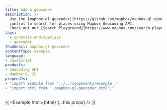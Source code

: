 ```yaml
---
title: Add a geocoder
description: >-
  Use the [mapbox-gl-geocoder](https://github.com/mapbox/mapbox-gl-geocoder)
  control to search for places using Mapbox Geocoding API.
  Check out our [Search Playground](https://www.mapbox.com/search-playground/) to explore geocoding query parameters and how they affect the results.
tags:
  - controls-and-overlays
  - geocoder
thumbnail: mapbox-gl-geocoder
contentType: example
language:
- JavaScript
products:
- Geocoding API
- Mapbox GL JS
prependJs:
- "import Example from '../../components/example';"
- "import html from './mapbox-gl-geocoder.html';"
---
```


{{ <Example html={html} {...this.props} /> }}
